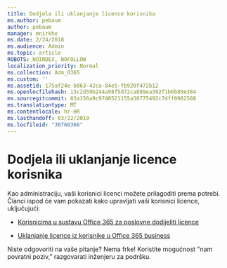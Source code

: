```yaml
---
title: Dodjela ili uklanjanje licence korisnika
ms.author: pebaum
author: pebaum
manager: mnirkhe
ms.date: 2/24/2018
ms.audience: Admin
ms.topic: article
ROBOTS: NOINDEX, NOFOLLOW
localization_priority: Normal
ms.collection: Adm_O365
ms.custom: ''
ms.assetid: 175af24e-b863-42ca-84e5-fb920f472b12
ms.openlocfilehash: 13c2d59b244a98f5d72ca889ea392f1b6b80e384
ms.sourcegitcommit: 03a156a9c9740521155a30775492c7dff0982588
ms.translationtype: MT
ms.contentlocale: hr-HR
ms.lasthandoff: 03/22/2019
ms.locfileid: "30760366"
---
```

# <a name="assign-or-remove-users-licenses"></a>Dodjela ili uklanjanje licence korisnika

Kao administraciju, vaši korisnici licenci možete prilagoditi prema potrebi. Članci ispod će vam pokazati kako upravljati vaši korisnici licence, uključujući:
  
- [Korisnicima u sustavu Office 365 za poslovne dodijeliti licence](https://support.office.com/article/997596b5-4173-4627-b915-36abac6786dc)
    
- [Uklanjanje licence iz korisnike u Office 365 business](https://support.office.com/article/9b497c85-d0a4-4735-80fa-d3565bc05bd1)
    
Niste odgovoriti na vaše pitanje? Nema frke! Koristite mogućnost "nam povratni poziv," razgovarati inženjeru za podršku.
  

